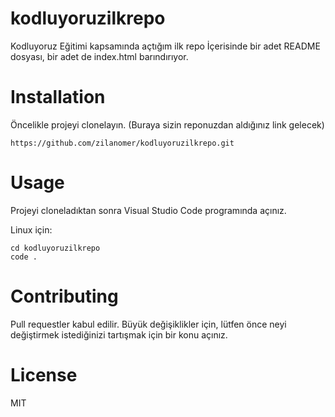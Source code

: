 # kodluyoruzilkrepo
Kodluyoruz Eğitimi kapsamında açtığım ilk repo
İçerisinde bir adet README dosyası, bir adet de index.html barındırıyor.

# Installation
Öncelikle projeyi clonelayın. (Buraya sizin reponuzdan aldığınız link gelecek)

```
https://github.com/zilanomer/kodluyoruzilkrepo.git

```
# Usage

Projeyi cloneladıktan sonra Visual Studio Code programında açınız.

Linux için:

```
cd kodluyoruzilkrepo
code .

```
# Contributing
Pull requestler kabul edilir. Büyük değişiklikler için, lütfen önce neyi değiştirmek istediğinizi tartışmak için bir konu açınız.

# License
MIT
